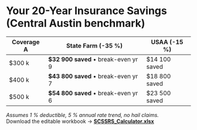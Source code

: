 # Your 20-Year Insurance Savings (Central Austin benchmark)

| Coverage A | State Farm (-35 %) | USAA (-15 %) |
|------------|-------------------|--------------|
| $300 k | **$32 900 saved** • break-even yr 9 | $14 100 saved |
| $400 k | **$43 800 saved** • break-even yr 7 | $18 800 saved |
| $500 k | **$54 800 saved** • break-even yr 6 | $23 500 saved |

*Assumes 1 % deductible, 5 % annual rate trend, no hail claims.*  
Download the editable workbook → **[SCSSRS_Calculator.xlsx](../Resources)**  

